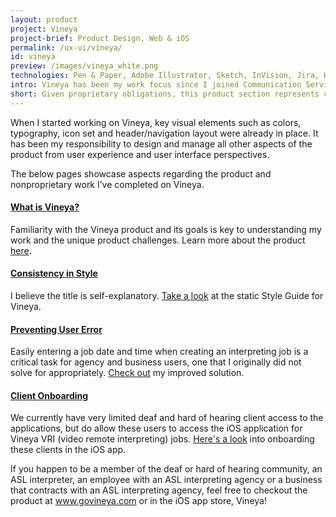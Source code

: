 ```yaml
---
layout: product
project: Vineya
project-brief: Product Design, Web & iOS
permalink: /ux-ui/vineya/
id: vineya
preview: /images/vineya_white.png
technologies: Pen & Paper, Adobe Illustrator, Sketch, InVision, Jira, HTML, CSS, Ember, Github
intro: Vineya has been my work focus since I joined Communication Service for the Deaf in October of 2015. As a member of the software development team, I walked into the very early stages of the product development and have seen the project through to release, and now focus on continuous improvements and feature additions.
short: Given proprietary obligations, this product section represents certain elements of my work on the Vineya product that are not limited by confidentiality.  
---
```


When I started working on Vineya, key visual elements such as colors, typography, icon set and header/navigation layout were already in place. It has been my responsibility to design and manage all other aspects of the product from user experience and user interface perspectives. 

The below pages showcase aspects regarding the product and 
nonproprietary work I’ve completed on Vineya. 

<div class="product-link">
    <h4><a href="/work/vineya/what-is-vineya">What is Vineya?</a></h4>
    <p>Familiarity with the Vineya product and its goals is key to understanding my work and the unique product challenges. Learn more about the product <a href="/work/vineya/what-is-vineya">here</a>.</p>
</div>

<div class="product-link">
    <h4><a href="/work/vineya/consistency-in-style">Consistency in Style</a></h4>
    <p>I believe the title is self-explanatory. <a href="/work/vineya/consistency-in-style">Take a look</a> at the static Style Guide for Vineya.</p>
</div>

<div class="product-link">
    <h4><a href="/work/vineya/preventing-user-error">Preventing User Error</a></h4>
    <p>Easily entering a job date and time when creating an interpreting job is a critical task for agency and business users, one that I originally did not solve for appropriately. <a href="/work/vineya/preventing-user-error">Check out</a> my improved solution.</p>
</div>

<div class="product-link">
    <h4><a href="/work/vineya/client-onboarding">Client Onboarding</a></h4>
    <p>We currently have very limited deaf and hard of hearing client access to the applications, but do allow these users to access the iOS application for Vineya VRI (video remote interpreting) jobs. <a href="/work/vineya/client-onboarding">Here's a look</a> into onboarding these clients in the iOS app.</p>
</div>


If you happen to be a member of the deaf or hard of hearing community, an ASL interpreter, an employee with an ASL interpreting agency or a business that contracts with an ASL interpreting agency, feel free to checkout the product at <a href="https://govineya.com/" target="_blank">www.govineya.com</a> or in the iOS app store, Vineya!